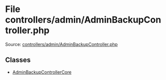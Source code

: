 File controllers/admin/AdminBackupController.php
=========

Source: [controllers/admin/AdminBackupController.php](https://github.com/PrestaShop/PrestaShop/blob/1.6.0.14/controllers/admin/AdminBackupController.php)


Classes
-------

* [AdminBackupControllerCore](class.AdminBackupControllerCore.md)

